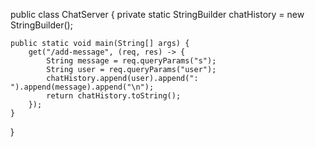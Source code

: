public class ChatServer {
    private static StringBuilder chatHistory = new StringBuilder();

    public static void main(String[] args) {
        get("/add-message", (req, res) -> {
            String message = req.queryParams("s");
            String user = req.queryParams("user");
            chatHistory.append(user).append(": ").append(message).append("\n");
            return chatHistory.toString();
        });
    }
}
